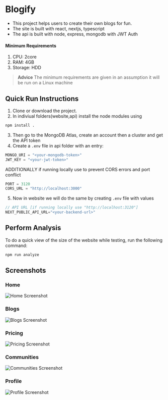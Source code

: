 # Blogify

- This project helps users to create their own blogs for fun.
- The site is built with react, nextjs, typescript
- The api is built with node, express, mongodb with JWT Auth

#### Minimum Requirements

1. CPU: 2core
2. RAM: 4GB
3. Storage: HDD

> **Advice**
> The minimum requirements are given in an assumption it will be run on a Linux machine

## Quick Run Instructions

1. Clone or download the project.
2. In indiviual folders(website,api) install the node modules using

```bash
npm install .
```

3. Then go to the MongoDB Atlas, create an account then a cluster and get the API token
4. Create a `.env` file in api folder with an entry:

```js
MONGO_URI = "<your-mongodb-token>"
JWT_KEY = "<your-jwt-token>"
```

ADDITIONALLY if running locally use to prevent CORS errors and port conflict

```js
PORT = 3120
CORS_URL = "http://localhost:3000"
```

5. Now in website we will do the same by creating `.env` file with values

```js
// API URL [if running locally use "http://localhost:3120"]
NEXT_PUBLIC_API_URL="<your-backend-url>"
```

## Perform Analysis

To do a quick view of the size of the website while testing, run the following command:

```bash
npm run analyze
```

## Screenshots

### Home

![Home Screenshot](home.png)

### Blogs

![Blogs Screenshot](blogs.png)

### Pricing

![Pricing Screenshot](pricing.png)

### Communities

![Communities Screenshot](communities.png)

### Profile

![Profile Screenshot](profile.png)
